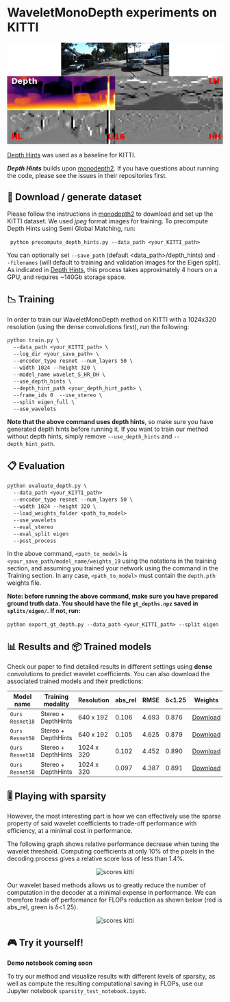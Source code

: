 # WaveletMonoDepth experiments on KITTI 

<p align="center">
<img src="../assets/combo_kitti.gif" alt="kitti gif" width="700" />
</p>

[Depth Hints](https://github.com/nianticlabs/depth-hints) was used as a baseline for KITTI.

***Depth Hints*** builds upon [monodepth2](https://github.com/nianticlabs/monodepth2). If you have questions about running the code, please see the issues in their repositories first.

## 💾 Download / generate dataset 
Please follow the instructions in [monodepth2](https://github.com/nianticlabs/monodepth2) to download and set up the 
KITTI dataset. We used *jpeg* format images for training.
To precompute Depth Hints using Semi Global Matching, run:

``` python precompute_depth_hints.py --data_path <your_KITTI_path>```

You can optionally set ```--save_path``` (default <data_path>/depth_hints) and ```--filenames``` (will default to 
training and validation images for the Eigen split). As indicated in 
[Depth Hints](https://github.com/nianticlabs/depth-hints), this process takes approximately 4 hours on a GPU, and 
requires ~140Gb storage space.

## 📉 Training

In order to train our WaveletMonoDepth method on KITTI with a 1024x320 resolution (using the dense convolutions first), 
run the following: 

```
python train.py \
  --data_path <your_KITTI_path> \
  --log_dir <your_save_path> \
  --encoder_type resnet --num_layers 50 \
  --width 1024 --height 320 \
  --model_name wavelet_S_HR_DH \
  --use_depth_hints \
  --depth_hint_path <your_depth_hint_path> \
  --frame_ids 0  --use_stereo \
  --split eigen_full \
  --use_wavelets
```

**Note that the above command uses depth hints**, so make sure you have generated depth hints before running it. If you 
want to train our method without depth hints, simply remove `--use_depth_hints` and `--depth_hint_path`.

## 📋 Evaluation

```
python evaluate_depth.py \
  --data_path <your_KITTI_path>  
  --encoder_type resnet --num_layers 50 \
  --width 1024 --height 320 \
  --load_weights_folder <path_to_model>
  --use_wavelets
  --eval_stereo
  --eval_split eigen
  --post_process
```

In the above command, `<path_to_model>` is `<your_save_path/model_name/weights_19` using the notations in the training 
section, and assuming you trained your network using the command in the Training section. 
In any case, `<path_to_model>` must contain the `depth.pth` weights file.

**Note: before running the above command, make sure you have prepared ground truth data. You should have the file 
`gt_depths.npz` saved in `splits/eigen/`. If not, run:** 

```python export_gt_depth.py --data_path <your_KITTI_path> --split eigen```

## 📊 Results and 📦 Trained models

Check our paper to find detailed results in different settings using **dense** convolutions to predict wavelet 
coefficients. You can also download the associated trained models and their predictions:

| Model name | Training modality | Resolution | abs_rel | RMSE | δ<1.25 |Weights | Eigen Predictions | 
| ---------- | ---------- | ---------- | ----- | ------ | ----- | ---------- | ------- |
| `Ours Resnet18` | Stereo + DepthHints | 640 x 192 | 0.106 | 4.693 | 0.876 | [Download](https://guthib.com/) | [Download](https://guthib.com/) |
| `Ours Resnet50` | Stereo + DepthHints | 640 x 192 | 0.105 | 4.625 | 0.879 | [Download](https://guthib.com/) | [Download](https://guthib.com/) |
| `Ours Resnet18` | Stereo + DepthHints | 1024 x 320 | 0.102 | 4.452 | 0.890 | [Download](https://guthib.com/) | [Download](https://guthib.com/) |
| `Ours Resnet50` | Stereo + DepthHints | 1024 x 320 | 0.097 | 4.387 | 0.891 | [Download](https://guthib.com/) | [Download](https://guthib.com/) |

## 🎚 Playing with sparsity

However, the most interesting part is how we can effectively use the sparse property of said wavelet coefficients to 
trade-off performance with efficiency, at a minimal cost in performance.

The following graph shows relative performance decrease when tuning the wavelet threshold. Computing coefficients at only 10% of the pixels in the decoding process gives a relative score loss of less than 1.4%.

<p align="center">
  <img src="../assets/relative_score_loss_kitti.png" alt="scores kitti" width="500" />
</p>

Our wavelet based methods allows us to greatly reduce the number of computation in the decoder at a minimal expense in 
performance. We can therefore trade off performance for FLOPs reduction as shown below (red is abs_rel, green is δ<1.25).

<p align="center">
  <img src="../assets/score_vs_flops.png" alt="scores kitti" width="500" />
</p>

## 🎮 Try it yourself!

**Demo notebook coming soon**

To try our method and visualize results with different levels of sparsity, as well as compute the resulting 
computational saving in FLOPs, use our Jupyter notebook `sparsity_test_notebook.ipynb`.